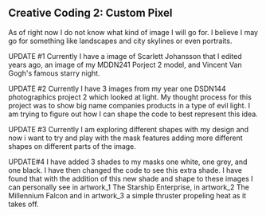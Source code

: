 ## Creative Coding 2: Custom Pixel

As of right now I do not know what kind of image I will go for. I believe I may go for something like landscapes and city skylines or even portraits.

UPDATE #1
Currently I have a image of Scarlett Johansson that I edited years ago, an image of my MDDN241 Porject 2 model, and Vincent Van Gogh's famous starry night.

UPDATE #2
Currently I have 3 images from my year one DSDN144 photographics project 2 which looked at light. My thought process for this project was to show big name companies products in a type of evil light. I am trying to figure out how I can shape the code to best represent this idea.

UPDATE #3
Currently I am exploring different shapes with my design and now i want to try and play with the mask features adding more different shapes on different parts of the image.

UPDATE#4
I have added 3 shades to my masks one white, one grey, and one black. I have then changed the code to see this extra shade. I have found that with the addition of this new shade and shape to these images I can personally see in artwork_1 The Starship Enterprise, in artwork_2 The Millennium Falcon and in artwork_3 a simple thruster propeling heat as it takes off.